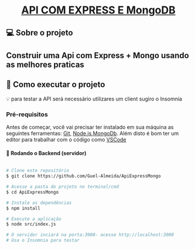 <h1 align="center">
     <a href="#" alt="Profy"> API COM EXPRESS E MongoDB </a>
</h1>

## 💻 Sobre o projeto

Construir uma Api com Express + Mongo usando as melhores praticas 
---
## 🚀 Como executar o projeto

💡 para testar a API será necessário utilizares um client sugiro o Insomnia 

### Pré-requisitos

Antes de começar, você vai precisar ter instalado em sua máquina as seguintes ferramentas:
[Git](https://git-scm.com), [Node.js](https://nodejs.org/en/),[MongoDb](https://www.mongodb.com/). 
Além disto é bom ter um editor para trabalhar com o código como [VSCode](https://code.visualstudio.com/)


#### 🎲 Rodando o Backend (servidor)

```bash

# Clone este repositório
$ git clone https://github.com/Guel-Almeida/ApiExpressMongo

# Acesse a pasta do projeto no terminal/cmd
$ cd ApiExpressMongo

# Instale as dependências
$ npm install

# Execute a aplicação 
$ node src/index.js

# O servidor inciará na porta:3000- acesse http://localhost:3000 
# Usa o Insomnia para testar

```
